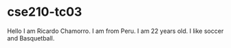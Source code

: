 # cse210-tc03
Hello I am Ricardo Chamorro. I am from Peru. I am 22 years old. I like soccer and Basquetball.